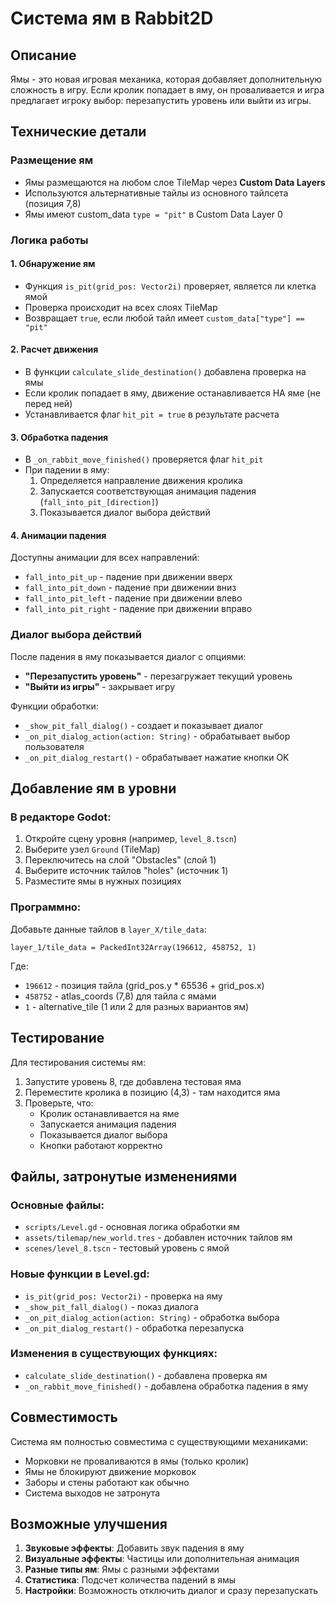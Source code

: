 # Система ям в Rabbit2D

## Описание
Ямы - это новая игровая механика, которая добавляет дополнительную сложность в игру. Если кролик попадает в яму, он проваливается и игра предлагает игроку выбор: перезапустить уровень или выйти из игры.

## Технические детали

### Размещение ям
- Ямы размещаются на любом слое TileMap через **Custom Data Layers**
- Используются альтернативные тайлы из основного тайлсета (позиция 7,8)
- Ямы имеют custom_data `type = "pit"` в Custom Data Layer 0

### Логика работы

#### 1. Обнаружение ям
- Функция `is_pit(grid_pos: Vector2i)` проверяет, является ли клетка ямой
- Проверка происходит на всех слоях TileMap
- Возвращает `true`, если любой тайл имеет `custom_data["type"] == "pit"`

#### 2. Расчет движения
- В функции `calculate_slide_destination()` добавлена проверка на ямы
- Если кролик попадает в яму, движение останавливается НА яме (не перед ней)
- Устанавливается флаг `hit_pit = true` в результате расчета

#### 3. Обработка падения
- В `_on_rabbit_move_finished()` проверяется флаг `hit_pit`
- При падении в яму:
  1. Определяется направление движения кролика
  2. Запускается соответствующая анимация падения (`fall_into_pit_[direction]`)
  3. Показывается диалог выбора действий

#### 4. Анимации падения
Доступны анимации для всех направлений:
- `fall_into_pit_up` - падение при движении вверх
- `fall_into_pit_down` - падение при движении вниз  
- `fall_into_pit_left` - падение при движении влево
- `fall_into_pit_right` - падение при движении вправо

### Диалог выбора действий

После падения в яму показывается диалог с опциями:
- **"Перезапустить уровень"** - перезагружает текущий уровень
- **"Выйти из игры"** - закрывает игру

Функции обработки:
- `_show_pit_fall_dialog()` - создает и показывает диалог
- `_on_pit_dialog_action(action: String)` - обрабатывает выбор пользователя
- `_on_pit_dialog_restart()` - обрабатывает нажатие кнопки OK

## Добавление ям в уровни

### В редакторе Godot:
1. Откройте сцену уровня (например, `level_8.tscn`)
2. Выберите узел `Ground` (TileMap)
3. Переключитесь на слой "Obstacles" (слой 1)
4. Выберите источник тайлов "holes" (источник 1)
5. Разместите ямы в нужных позициях

### Программно:
Добавьте данные тайлов в `layer_X/tile_data`:
```
layer_1/tile_data = PackedInt32Array(196612, 458752, 1)
```
Где:
- `196612` - позиция тайла (grid_pos.y * 65536 + grid_pos.x)
- `458752` - atlas_coords (7,8) для тайла с ямами
- `1` - alternative_tile (1 или 2 для разных вариантов ям)

## Тестирование

Для тестирования системы ям:
1. Запустите уровень 8, где добавлена тестовая яма
2. Переместите кролика в позицию (4,3) - там находится яма
3. Проверьте, что:
   - Кролик останавливается на яме
   - Запускается анимация падения
   - Показывается диалог выбора
   - Кнопки работают корректно

## Файлы, затронутые изменениями

### Основные файлы:
- `scripts/Level.gd` - основная логика обработки ям
- `assets/tilemap/new_world.tres` - добавлен источник тайлов ям
- `scenes/level_8.tscn` - тестовый уровень с ямой

### Новые функции в Level.gd:
- `is_pit(grid_pos: Vector2i)` - проверка на яму
- `_show_pit_fall_dialog()` - показ диалога
- `_on_pit_dialog_action(action: String)` - обработка выбора
- `_on_pit_dialog_restart()` - обработка перезапуска

### Изменения в существующих функциях:
- `calculate_slide_destination()` - добавлена проверка ям
- `_on_rabbit_move_finished()` - добавлена обработка падения в яму

## Совместимость

Система ям полностью совместима с существующими механиками:
- Морковки не проваливаются в ямы (только кролик)
- Ямы не блокируют движение морковок
- Заборы и стены работают как обычно
- Система выходов не затронута

## Возможные улучшения

1. **Звуковые эффекты**: Добавить звук падения в яму
2. **Визуальные эффекты**: Частицы или дополнительная анимация
3. **Разные типы ям**: Ямы с разными эффектами
4. **Статистика**: Подсчет количества падений в ямы
5. **Настройки**: Возможность отключить диалог и сразу перезапускать 